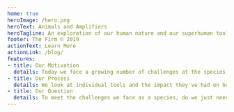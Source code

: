 ```yaml
---
home: true
heroImage: /hero.png
heroText: Animals and Amplifiers
heroTagline: An exploration of our human nature and our superhuman tools
footer: The Firm © 2019
actionText: Learn More
actionLink: /blog/
features:
- title: Our Motivation
  details: Today we face a growing number of challenges at the species level and we often imagine that our tools of today and tomorrow will save us.
- title: Our Process
  details: We look at individual tools and the impact they've had on humans.
- title: Our Question
  details: To meet the challenges we face as a species, do we just need better tools or do we need better people?
---
```


